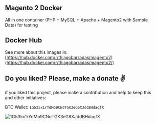 ## Magento 2 Docker 

All in one container (PHP + MySQL + Apache + Magento2 with Sample Data) for testing

## Docker Hub

See more about this images in:
[https://hub.docker.com/r/thiagobarradas/magento2](https://hub.docker.com/r/thiagobarradas/magento2/)

## Do you liked? Please, make a donate :v:

if you liked this project, please make a contribution and help to keep this and other initiatives:

BTC Wallet: `1G535x1rYdMo9CNdTGK3eG6XJddBHdaqfX`

![1G535x1rYdMo9CNdTGK3eG6XJddBHdaqfX](https://i.imgur.com/mN7ueoE.png)
